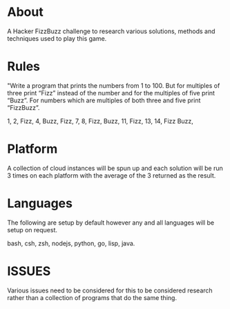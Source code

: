 # About

A Hacker FizzBuzz challenge to research various solutions, methods and techniques used to play this game.

# Rules

"Write a program that prints the numbers from 1 to 100. But for multiples of three print “Fizz” instead 
of the number and for the multiples of five print “Buzz”. For numbers which are multiples of both three 
and five print “FizzBuzz”.

1, 2, Fizz, 4, Buzz, Fizz, 7, 8, Fizz, Buzz, 11, Fizz, 13, 14, Fizz Buzz,

# Platform

A collection of cloud instances will be spun up and each solution will be run 3 times on each platform
with the average of the 3 returned as the result.

# Languages

The following are setup by default however any and all languages will be setup on request.

bash, csh, zsh, nodejs, python, go, lisp, java.

# ISSUES

Various issues need to be considered for this to be considered research rather than a collection of 
programs that do the same thing.

